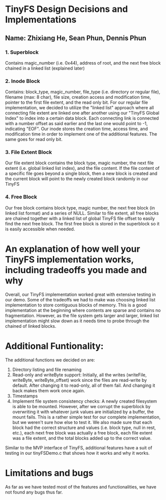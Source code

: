 # TinyFS Design Decisions and Implementations
## Name: Zhixiang He, Sean Phun, Dennis Phun
### 1. Superblock

Contains magic_number (i.e. 0x44), address of root, and the next free block chained in a linked list (explained later)

### 2. Inode Block

Contains: block_type, magic_number, file_type (i.e. directory or regular file), filename (max: 8 char), file size, creation access and modification time, pointer to the first file extent, and the read only bit. For our regular file implementation, we decided to utilize the "linked list" approach where all connecting file extent are linked one after another using our "TinyFS Global Index" to index into a certain data block. Each connecting link is connected with a number offset as said earlier and the last one would point to -1, indicating "EOF". Our inode stores the creation time, access time, and modification time in order to implement one of the additional features. The same goes for read only bit.

### 3. File Extent Block

Our file extent block contains the block type, magic number, the next file extent (i.e. global linked list index), and the file content. If the file content of a specific file goes beyond a single block, then a new block is created and the current block will point to the newly created block randomly in our TinyFS

### 4. Free Block

Our free block contains block type, magic number, the next free block (in linked list format) and a series of NULL. Similar to file extent, all free blocks are chained together with a linked list of global TinyFS file offset to easily find the next free block. The first free block is stored in the superblock so it is easily accessible when needed.

# An explanation of how well your TinyFS implementation works, including tradeoffs you made and why

Overall, our TinyFS implementation worked great with extensive testing in our demo. Some of the tradeoffs we had to make was choosing linked list implementation to store contiguous blocks of memory. This is a good implementation at the beginning where contents are sparse and contains no fragmentation. However, as the file system gets larger and larger, linked list implementation might slow down as it needs time to probe through the chained of linked blocks.

# Additional Funtionality:

The additional functions we decided on are:
1. Directory listing and file renaming
2. Read-only and writeByte support: Initially, all the writes (writeFile, writeByte, writeByte_offset) work since the files are read-write by default. After changing it to read-only, all of them fail. And changing it back makes them work once again.
3. Timestamps
4. Implement file system consistency checks: A newly created filesystem is able to be mounted. However, after we corrupt the superblock by overwriting it with whatever junk values are initialized by a buffer, the mount fails. This is a rather simple test for our complete implementation, but we weren't sure how else to test it. We also made sure that each block had the correct structure and values (i.e. block type, null in rest, etc.), each next free block was actually a free block, each file extent was a file extent, and the total blocks added up to the correct value. 

Similar to the MVP interface of TinyFS, additional features have a suit of testing in our tinyFSDemo.c that shows how it works and why it works.

# Limitations and bugs

As far as we have tested most of the features and functionalities, we have not found any bugs thus far.
